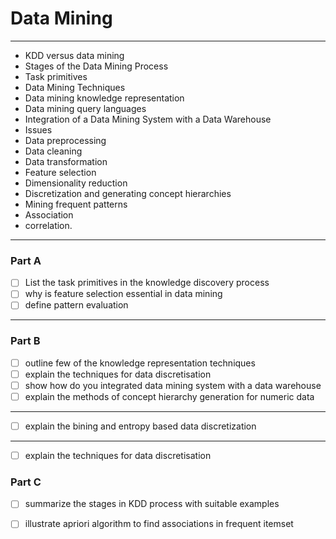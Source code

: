 # Data Mining
---
- KDD versus data mining
- Stages of the Data Mining Process
- Task primitives
- Data Mining Techniques
- Data mining knowledge representation
- Data mining query languages
- Integration of a Data Mining System with a Data Warehouse
- Issues
- Data preprocessing
- Data cleaning
- Data transformation
- Feature selection
- Dimensionality reduction
- Discretization and generating concept hierarchies
- Mining frequent patterns
- Association
- correlation.
---
### Part A
- [ ] List the task primitives in the knowledge discovery process
- [ ] why is feature selection essential in data mining
- [ ] define pattern evaluation
---

### Part B
- [ ] outline few of the knowledge representation techniques
- [ ] explain the techniques for data discretisation
- [ ] show how do you integrated data mining system with a data warehouse
- [ ] explain the methods of concept hierarchy generation for numeric data
---
- [ ] explain the bining and entropy based data discretization

---
- [ ] explain the techniques for data discretisation

### Part C
- [ ] summarize the stages in KDD process with suitable examples
- [ ] illustrate apriori algorithm to find associations in frequent itemset


